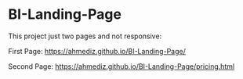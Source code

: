 # BI-Landing-Page


This project just two pages and not responsive:

First Page:
https://ahmediz.github.io/BI-Landing-Page/

Second Page:
https://ahmediz.github.io/BI-Landing-Page/pricing.html
